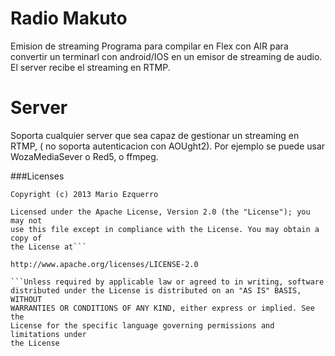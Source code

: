 Radio Makuto
============

Emision de streaming
Programa para compilar en Flex con AIR para convertir un terminarl con android/IOS en un emisor de streaming de audio.
El server recibe el streaming en RTMP.

Server
============
Soporta cualquier server que sea capaz de gestionar un streaming en RTMP, ( no soporta autenticacion con AOUght2).
Por ejemplo se puede usar WozaMediaSever o Red5, o ffmpeg.


###Licenses

```
Copyright (c) 2013 Mario Ezquerro

Licensed under the Apache License, Version 2.0 (the "License"); you may not
use this file except in compliance with the License. You may obtain a copy of
the License at```

http://www.apache.org/licenses/LICENSE-2.0

```Unless required by applicable law or agreed to in writing, software
distributed under the License is distributed on an "AS IS" BASIS, WITHOUT
WARRANTIES OR CONDITIONS OF ANY KIND, either express or implied. See the
License for the specific language governing permissions and limitations under
the License
```
